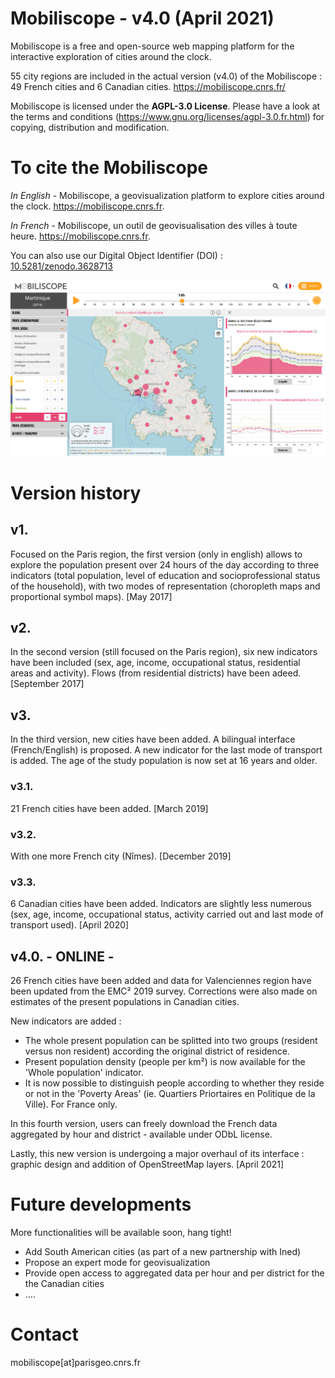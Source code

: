 # Mobiliscope - v4.0 (April 2021)

Mobiliscope is a free and open-source web mapping platform for the interactive exploration of cities around the clock.

55 city regions are included in the actual version (v4.0) of the Mobiliscope : 49 French cities and 6 Canadian cities.
https://mobiliscope.cnrs.fr/

Mobiliscope is licensed under the **AGPL-3.0 License**.
Please have a look at the terms and conditions (https://www.gnu.org/licenses/agpl-3.0.fr.html) for copying, distribution and modification.


# To cite the Mobiliscope

*In English -* Mobiliscope, a geovisualization platform to explore cities around the clock. https://mobiliscope.cnrs.fr.

*In French -* Mobiliscope, un outil de geovisualisation des villes à toute heure. https://mobiliscope.cnrs.fr.

You can also use our Digital Object Identifier (DOI) : [10.5281/zenodo.3628713](https://doi.org/10.5281/zenodo.3628713)

![Mobiliscope v4](/img_v4.0_Martinique.png?raw=true)

# Version history

## v1. 
Focused on the Paris region, the first version (only in english) allows to explore the population present over 24 hours of the day according to three indicators (total population, level of education and socioprofessional status of the household), with two modes of representation (choropleth maps and proportional symbol maps). 
[May 2017] 

## v2.
In the second version (still focused on the Paris region), six new indicators have been included (sex, age, income, occupational status, residential areas and activity). 
Flows (from residential districts) have been adeed.
[September 2017] 

## v3.
In the third version, new cities have been added. 
A bilingual interface (French/English) is proposed. 
A new indicator for the last mode of transport is added. 
The age of the study population is now set at 16 years and older. 

### v3.1. 
21 French cities have been added. [March 2019]

### v3.2.
With one more French city (Nîmes). [December 2019]

### v3.3. 
6 Canadian cities have been added. Indicators are slightly less numerous (sex, age, income, occupational status, activity carried out and last mode of transport used). [April 2020]

## v4.0. - ONLINE -
26 French cities have been added and data for Valenciennes region have been updated from the EMC² 2019 survey. Corrections were also made on estimates of the present populations in Canadian cities. 

New indicators are added : 
- The whole present population can be splitted into two groups (resident versus non resident) according the original district of residence.
- Present population density (people per km²) is now available for the 'Whole population' indicator.  
- It is now possible to distinguish people according to whether they reside or not in the 'Poverty Areas' (ie. Quartiers Priortaires en Politique de la Ville). For France only.

In this fourth version, users can freely download the French data aggregated by hour and district - available under ODbL license. 

Lastly, this new version is undergoing a major overhaul of its interface : graphic design and addition of OpenStreetMap layers. 
[April 2021]

# Future developments

More functionalities will be available soon, hang tight! 
* Add South American cities (as part of a new partnership with Ined)
* Propose an expert mode for geovisualization
* Provide open access to aggregated data per hour and per district for the the Canadian cities
* ....

# Contact
mobiliscope[at]parisgeo.cnrs.fr





